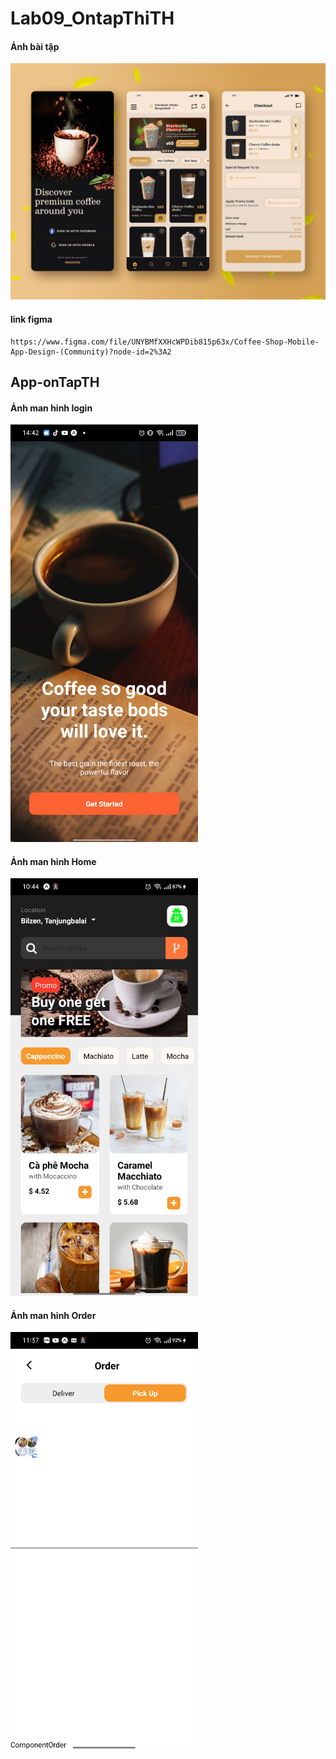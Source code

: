 # Lab09_OntapThiTH

#### Ảnh bài tập
![Không tồn tại](./AnhMinhHoa/anhBT.jpg)
#### link figma 
    https://www.figma.com/file/UNYBMfXXHcWPDib815p63x/Coffee-Shop-Mobile-App-Design-(Community)?node-id=2%3A2

## App-onTapTH
#### Ảnh man hinh login

<img src="./AnhMinhHoa/screen_1.png" alt="Không tồn tại" width="300" >

#### Ảnh man hinh Home
<img src="./AnhMinhHoa/screen_home.png" alt="Không tồn tại" width="300" >

#### Ảnh man hinh Order
<img src="./AnhMinhHoa/screen_order.png" alt="Không tồn tại" width="300" >
